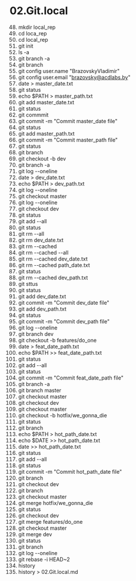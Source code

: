    # 02.Git.local
   48.  mkdir local_rep
   49.  cd loca_rep
   50.  cd local_rep
   51.  git init
   52.  ls -a
   53.  git branch -a
   54.  git branch
   55.  git config user.name "BrazovskyVladimir"
   56.  git config user.email "brazovsky@acdlabs.by"
   57.  date > master_date.txt
   58.  git status
   59.  echo $PATH > master_path.txt
   60.  git add master_date.txt
   61.  git status
   62.  git commmit
   63.  git commit -m "Commit master_date file"
   64.  git status
   65.  git add master_path.txt
   66.  git commit -m "Commit master_path file"
   67.  git status
   68.  git branch
   69.  git checkout -b dev
   70.  git branch -a
   71.  git log --oneline
   72.  date > dev_date.txt
   73.  echo $PATH > dev_path.txt
   74.  git log --oneline
   75.  git checkout master
   76.  git log --oneline
   77.  git checkout dev
   78.  git status
   79.  git add --all
   80.  git status
   81.  git rm --all
   82.  git rm dev_date.txt
   83.  git rm --cached
   84.  git rm --cached --all
   85.  git rm --cached dev_date.txt
   86.  git rm --cached path_date.txt
   87.  git status
   88.  git rm --cached dev_path.txt
   89.  git sttus
   90.  git status
   91.  git add dev_date.txt
   92.  git commit -m "Commit dev_date file"
   93.  git add dev_path.txt
   94.  git status
   95.  git commit -m "Commit dev_path file"
   96.  git log --oneline
   97.  git branch dev
   98.  git checkout -b features/do_one
   99.  date > feat_date_path.txt
  100.  echo $PATH >> feat_date_path.txt
  101.  git status
  102.  git add --all
  103.  git status
  104.  git commit -m "Commit feat_date_path file"
  105.  git branch -a
  106.  git branch master
  107.  git checkout master
  108.  git checkout dev
  109.  git checkout master
  110.  git checkout -b hotfix/we_gonna_die
  111.  git status
  112.  git branch
  113.  echo $PATH > hot_path_date.txt
  114.  echo $DATE >> hot_path_date.txt 
  115.  date >> hot_path_date.txt 
  116.  git status
  117.  git add --all
  118.  git status
  119.  git commit -m "Commit hot_path_date file"
  120.  git branch
  121.  git checkout dev
  122.  git branch
  123.  git checkout master
  124.  git merge hotfix/we_gonna_die
  125.  git status
  126.  git checkout dev
  127.  git merge features/do_one
  128.  git checkout master
  129.  git merge dev
  130.  git status
  131.  git branch
  132.  git log --oneline
  133.  git rebase -i HEAD~2
  134.  history
  135.  history > 02.Git.local.md
